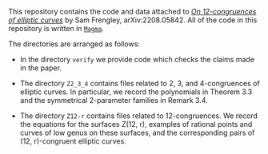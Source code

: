 This repository contains the code and data attached to [*On 12-congruences of elliptic curves*](https://arxiv.org/abs/2208.05842) by Sam Frengley, arXiv:2208.05842. All of the code in this repository is written in [`Magma`](http://magma.maths.usyd.edu.au/magma/). 

The directories are arranged as follows:
- In the directory `verify` we provide code which checks the claims made in the paper. 
  
- The directory `Z2_3_4` contains files related to 2, 3, and 4-congruences of elliptic curves. In particular, we record the polynomials in Theorem 3.3 and the symmetrical 2-parameter families in Remark 3.4.
  
- The directory `Z12-r` contains files related to 12-congruences. We record the equations for the surfaces Z(12, r), examples of rational points and curves of low genus on these surfaces, and the corresponding pairs of (12, r)-congruent elliptic curves.  
